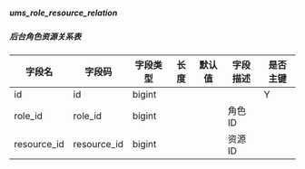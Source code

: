 
##### ums_role_resource_relation
##### 后台角色资源关系表
|字段名|字段码|字段类型|长度|默认值|字段描述|是否主键|
|----|----|----|----|----|----|----|
|id|id|bigint||||Y|
|role_id|role_id|bigint|||角色ID||
|resource_id|resource_id|bigint|||资源ID||
